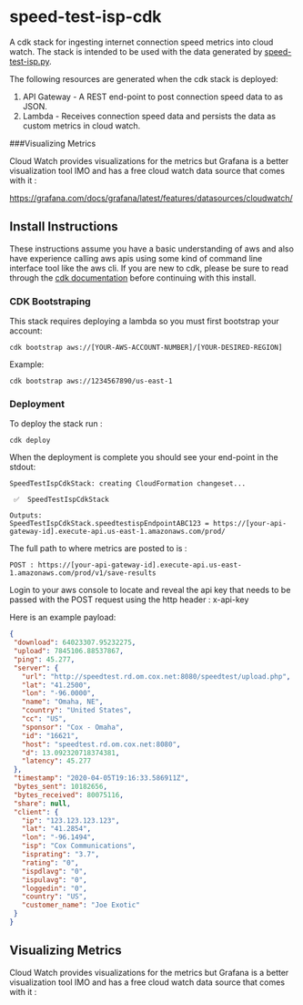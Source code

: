 # speed-test-isp-cdk

A cdk stack for ingesting internet connection speed metrics into cloud watch. The stack is intended to be used with the data generated by [speed-test-isp.py](https://github.com/mitchmckenzie/speed-test-isp/blob/master/speed-test-isp.py).
 
The following resources are generated when the cdk stack is deployed:

1. API Gateway - A REST end-point to post connection speed data to as JSON. 
2. Lambda - Receives connection speed data and persists the data as custom metrics in cloud watch.

###Visualizing Metrics

Cloud Watch provides visualizations for the metrics but Grafana is a better visualization tool IMO and has a free cloud watch data source that comes with it :

https://grafana.com/docs/grafana/latest/features/datasources/cloudwatch/

## Install Instructions

These instructions assume you have a basic understanding of aws and also have experience calling aws apis using some kind of command line interface tool like the aws cli.
If you are new to cdk, please be sure to read through the [cdk documentation](https://docs.aws.amazon.com/cdk/latest/guide/getting_started.html) before continuing with this install.

### CDK Bootstraping

This stack requires deploying a lambda so you must first bootstrap your account:

```
cdk bootstrap aws://[YOUR-AWS-ACCOUNT-NUMBER]/[YOUR-DESIRED-REGION]
```
Example: 
```
cdk bootstrap aws://1234567890/us-east-1
```
### Deployment

To deploy the stack run :
 
```
cdk deploy
```

When the deployment is complete you should see your end-point in the stdout:

```
SpeedTestIspCdkStack: creating CloudFormation changeset...

 ✅  SpeedTestIspCdkStack

Outputs:
SpeedTestIspCdkStack.speedtestispEndpointABC123 = https://[your-api-gateway-id].execute-api.us-east-1.amazonaws.com/prod/
```

The full path to where metrics are posted to is :

```
POST : https://[your-api-gateway-id].execute-api.us-east-1.amazonaws.com/prod/v1/save-results
```
Login to your aws console to locate and reveal the api key that needs to be passed with the POST request using the http header : x-api-key

Here is an example payload:
 
 ```json
{
  "download": 64023307.95232275,
  "upload": 7845106.88537867,
  "ping": 45.277,
  "server": {
    "url": "http://speedtest.rd.om.cox.net:8080/speedtest/upload.php",
    "lat": "41.2500",
    "lon": "-96.0000",
    "name": "Omaha, NE",
    "country": "United States",
    "cc": "US",
    "sponsor": "Cox - Omaha",
    "id": "16621",
    "host": "speedtest.rd.om.cox.net:8080",
    "d": 13.092320718374381,
    "latency": 45.277
  },
  "timestamp": "2020-04-05T19:16:33.586911Z",
  "bytes_sent": 10182656,
  "bytes_received": 80075116,
  "share": null,
  "client": {
    "ip": "123.123.123.123",
    "lat": "41.2854",
    "lon": "-96.1494",
    "isp": "Cox Communications",
    "isprating": "3.7",
    "rating": "0",
    "ispdlavg": "0",
    "ispulavg": "0",
    "loggedin": "0",
    "country": "US",
    "customer_name": "Joe Exotic"
  }
}
```

## Visualizing Metrics

Cloud Watch provides visualizations for the metrics but Grafana is a better visualization tool IMO and has a free cloud watch data source that comes with it :
